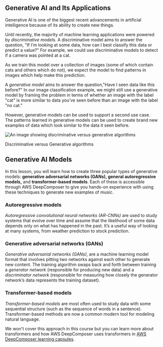 ﻿## Generative AI and Its Applications

Generative AI is one of the biggest recent advancements in artificial intelligence because of its ability to create new things.

Until recently, the majority of machine learning applications were powered by  _discriminative models._ A discriminative model aims to answer the question, "If I'm looking at some data, how can I best classify this data or predict a value?" For example, we could use discriminative models to detect if a camera was pointed at a cat.

As we train this model over a collection of images (some of which contain cats and others which do not), we expect the model to find patterns in images which help make this prediction.

A  _generative model_  aims to answer the question,"Have I seen data like this before?" In our image classification example, we might still use a generative model by framing the problem in terms of whether an image with the label "cat" is more similar to data you’ve seen before than an image with the label "no cat."

However, generative models can be used to support a second use case. The patterns learned in generative models can be used to create brand new examples of data which look similar to the data it seen before.

![An image showing discriminative versus generative algorithms](https://video.udacity-data.com/topher/2021/May/6091a6b8_screen-shot-2021-05-04-at-12.55.15-pm/screen-shot-2021-05-04-at-12.55.15-pm.png)

Discriminative versus Generative algorithms

## Generative AI Models

In this lesson, you will learn how to create three popular types of generative models:  **generative adversarial networks (GANs), general autoregressive models,** and **transformer-based models**. Each of these is accessible through AWS DeepComposer to give you hands-on experience with using these techniques to generate new examples of music.

### Autoregressive models

_Autoregressive convolutional neural networks (AR-CNNs)_ are used to study systems that evolve over time and assume that the likelihood of some data depends only on what has happened in the past. It’s a useful way of looking at many systems, from weather prediction to stock prediction.

### Generative adversarial networks (GANs)

_Generative adversarial networks (GANs)_, are a machine learning model format that involves pitting two networks against each other to generate new content. The training algorithm swaps back and forth between training a  _generator network_  (responsible for producing new data) and a  _discriminator network_  (responsible for measuring how closely the generator network’s data represents the training dataset).

### Transformer-based models

_Transformer-based models_  are most often used to study data with some sequential structure (such as the sequence of words in a sentence). Transformer-based methods are now a common modern tool for modeling natural language.

We won't cover this approach in this course but you can learn more about transformers and how AWS DeepComposer uses transformers in  [AWS DeepComposer learning capsules](https://console.aws.amazon.com/deepcomposer/home?region=us-east-1&utm_source=Udacity&utm_medium=Webpage&utm_campaign=Udacity%20AWS%20ML%20Foundations%20Course#learningCapsules).
